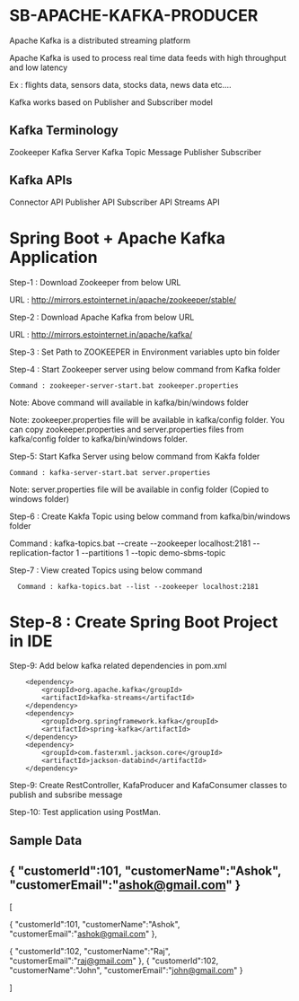 # SB-APACHE-KAFKA-PRODUCER
Apache Kafka is a distributed streaming platform

Apache Kafka is used to process real time data feeds with high throughput and low latency

Ex : flights data, sensors data, stocks data, news data etc....

Kafka works based on Publisher and Subscriber model

Kafka Terminology
-----------------
Zookeeper
Kafka Server
Kafka Topic
Message
Publisher
Subscriber

Kafka APIs
----------
Connector API
Publisher API
Subscriber API
Streams API




Spring Boot + Apache Kafka Application
=======================================

Step-1 : Download Zookeeper from below URL

   URL : http://mirrors.estointernet.in/apache/zookeeper/stable/

Step-2 : Download Apache Kafka from below URL

   URL : http://mirrors.estointernet.in/apache/kafka/

Step-3 : Set Path to ZOOKEEPER in Environment variables upto bin folder

Step-4 : Start Zookeeper server using below command from Kafka folder

    Command : zookeeper-server-start.bat zookeeper.properties

Note: Above command will available in kafka/bin/windows folder

Note: zookeeper.properties file will be available in kafka/config folder. You can copy zookeeper.properties and server.properties files from kafka/config folder to kafka/bin/windows folder.

Step-5: Start Kafka Server using below command from Kakfa folder

    Command : kafka-server-start.bat server.properties

Note: server.properties file will be available in config folder (Copied to windows folder)

Step-6 : Create Kakfa Topic using below command from kafka/bin/windows folder

Command : kafka-topics.bat --create --zookeeper localhost:2181 --replication-factor 1 --partitions 1 --topic demo-sbms-topic

Step-7 : View created Topics using below command

      Command : kafka-topics.bat --list --zookeeper localhost:2181

Step-8 : Create Spring Boot Project in IDE
===========================================

Step-9: Add below kafka related dependencies in pom.xml

		<dependency>
			<groupId>org.apache.kafka</groupId>
			<artifactId>kafka-streams</artifactId>
		</dependency>
		<dependency>
			<groupId>org.springframework.kafka</groupId>
			<artifactId>spring-kafka</artifactId>
		</dependency>
		<dependency>
			<groupId>com.fasterxml.jackson.core</groupId>
			<artifactId>jackson-databind</artifactId>
		</dependency>
		

Step-9: Create RestController, KafaProducer and KafaConsumer classes to publish and subsribe message


Step-10: Test application using PostMan.


Sample Data
------------

{
"customerId":101,
"customerName":"Ashok",
"customerEmail":"ashok@gmail.com"
}
---------------------------------
[

{
"customerId":101,
"customerName":"Ashok",
"customerEmail":"ashok@gmail.com"
},

{
"customerId":102,
"customerName":"Raj",
"customerEmail":"raj@gmail.com"
},
{
"customerId":102,
"customerName":"John",
"customerEmail":"john@gmail.com"
}

]
